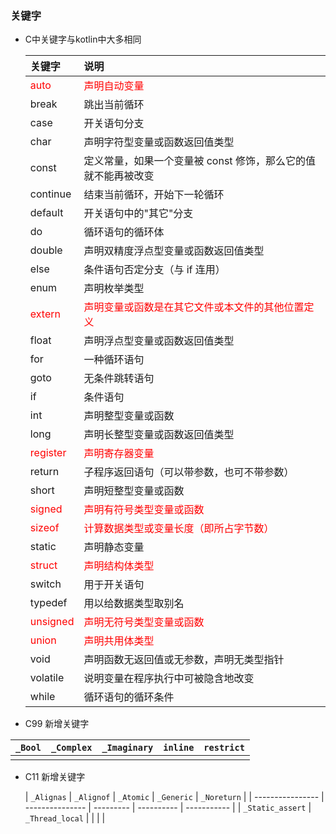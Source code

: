 ### 关键字

- C中关键字与kotlin中大多相同

  | 关键字                                  | 说明                                                         |
  | :-------------------------------------- | :----------------------------------------------------------- |
  | <span style='color:red'>auto</span>     | <span style='color:red'>声明自动变量</span>                  |
  | break                                   | 跳出当前循环                                                 |
  | case                                    | 开关语句分支                                                 |
  | char                                    | 声明字符型变量或函数返回值类型                               |
  | const                                   | 定义常量，如果一个变量被 const 修饰，那么它的值就不能再被改变 |
  | continue                                | 结束当前循环，开始下一轮循环                                 |
  | default                                 | 开关语句中的"其它"分支                                       |
  | do                                      | 循环语句的循环体                                             |
  | double                                  | 声明双精度浮点型变量或函数返回值类型                         |
  | else                                    | 条件语句否定分支（与 if 连用）                               |
  | enum                                    | 声明枚举类型                                                 |
  | <span style='color:red'>extern</span>   | <span style='color:red'>声明变量或函数是在其它文件或本文件的其他位置定义</span> |
  | float                                   | 声明浮点型变量或函数返回值类型                               |
  | for                                     | 一种循环语句                                                 |
  | goto                                    | 无条件跳转语句                                               |
  | if                                      | 条件语句                                                     |
  | int                                     | 声明整型变量或函数                                           |
  | long                                    | 声明长整型变量或函数返回值类型                               |
  | <span style='color:red'>register</span> | <span style='color:red'>声明寄存器变量</span>                |
  | return                                  | 子程序返回语句（可以带参数，也可不带参数）                   |
  | short                                   | 声明短整型变量或函数                                         |
  | <span style='color:red'>signed</span>   | <span style='color:red'>声明有符号类型变量或函数</span>      |
  | <span style='color:red'>sizeof</span>   | <span style='color:red'>计算数据类型或变量长度（即所占字节数）</span> |
  | static                                  | 声明静态变量                                                 |
  | <span style='color:red'>struct</span>   | <span style='color:red'>声明结构体类型</span>                |
  | switch                                  | 用于开关语句                                                 |
  | typedef                                 | 用以给数据类型取别名                                         |
  | <span style='color:red'>unsigned</span> | <span style='color:red'>声明无符号类型变量或函数</span>      |
  | <span style='color:red'>union</span>    | <span style='color:red'>声明共用体类型</span>                |
  | void                                    | 声明函数无返回值或无参数，声明无类型指针                     |
  | volatile                                | 说明变量在程序执行中可被隐含地改变                           |
  | while                                   | 循环语句的循环条件                                           |
  
-  C99 新增关键字

  | `_Bool` | `_Complex` | `_Imaginary` | `inline` | `restrict` |
  | ------- | ---------- | ------------ | -------- | ---------- |
  |         |            |              |          |            |

- C11 新增关键字

  | `_Alignas`       | `_Alignof`      | `_Atomic` | `_Generic` | `_Noreturn` |
| ---------------- | --------------- | --------- | ---------- | ----------- |
| `_Static_assert` | `_Thread_local` |           |            |             |

